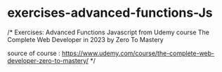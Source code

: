 # exercises-advanced-functions-Js
 
 /* Exercises: Advanced Functions Javascript from Udemy course The Complete Web Developer in 2023 by Zero To Mastery

source of course : https://www.udemy.com/course/the-complete-web-developer-zero-to-mastery/  */

